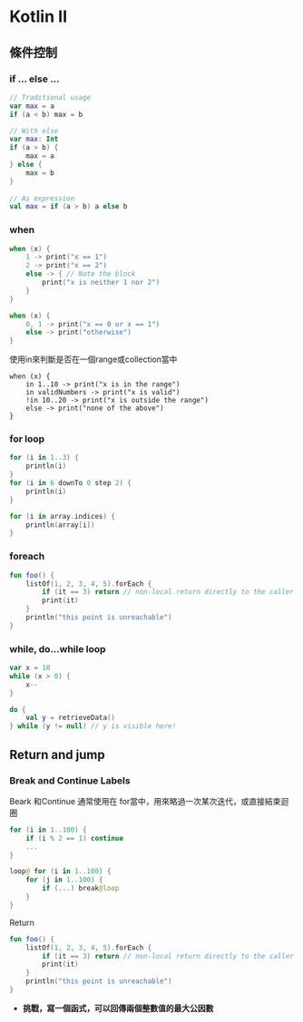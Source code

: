 # Kotlin II


## 條件控制

### if ... else ...
```kotlin
// Traditional usage 
var max = a 
if (a < b) max = b

// With else 
var max: Int
if (a > b) {
    max = a
} else {
    max = b
}
 
// As expression 
val max = if (a > b) a else b
```

### when

```kotlin
when (x) {
    1 -> print("x == 1")
    2 -> print("x == 2")
    else -> { // Note the block
        print("x is neither 1 nor 2")
    }
}
```

```kotlin
when (x) {
    0, 1 -> print("x == 0 or x == 1")
    else -> print("otherwise")
}
```

使用in來判斷是否在一個range或collection當中

```koltin
when (x) {
    in 1..10 -> print("x is in the range")
    in validNumbers -> print("x is valid")
    !in 10..20 -> print("x is outside the range")
    else -> print("none of the above")
}
```

### for loop

```kotlin
for (i in 1..3) {
    println(i)
}
for (i in 6 downTo 0 step 2) {
    println(i)
}
```

```kotlin
for (i in array.indices) {
    println(array[i])
}
```

### foreach

```kotlin
fun foo() {
    listOf(1, 2, 3, 4, 5).forEach {
        if (it == 3) return // non-local return directly to the caller of foo()
        print(it)
    }
    println("this point is unreachable")
}
```

### while, do...while loop

```kotlin
var x = 10
while (x > 0) {
    x--
}

do {
    val y = retrieveData()
} while (y != null) // y is visible here!
```

## Return and jump

### Break and Continue Labels

Beark 和Continue 通常使用在 for當中，用來略過一次某次迭代，或直接結束迴圈

```kotlin
for (i in 1..100) {
    if (i % 2 == 1) continue 
    ...
}
```


```kotlin
loop@ for (i in 1..100) {
    for (j in 1..100) {
        if (...) break@loop
    }
}
```

Return

```kotlin
fun foo() {
    listOf(1, 2, 3, 4, 5).forEach {
        if (it == 3) return // non-local return directly to the caller of foo()
        print(it)
    }
    println("this point is unreachable")
}
```
- **挑戰，寫一個函式，可以回傳兩個整數值的最大公因數**